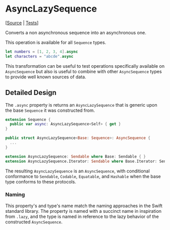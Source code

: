 # AsyncLazySequence

[[Source](https://github.com/apple/swift-async-algorithms/blob/main/Sources/AsyncAlgorithms/AsyncLazySequence.swift) | 
[Tests](https://github.com/apple/swift-async-algorithms/blob/main/Tests/AsyncAlgorithmsTests/TestLazy.swift)]

Converts a non asynchronous sequence into an asynchronous one. 

This operation is available for all `Sequence` types. 

```swift
let numbers = [1, 2, 3, 4].async
let characters = "abcde".async
```

This transformation can be useful to test operations specifically available on `AsyncSequence` but also is useful 
to combine with other `AsyncSequence` types to provide well known sources of data. 

## Detailed Design

The `.async` property is returns an `AsyncLazySequence` that is generic upon the base `Sequence` it was constructed from.

```swift
extension Sequence {
  public var async: AsyncLazySequence<Self> { get }
}

public struct AsyncLazySequence<Base: Sequence>: AsyncSequence {
  ...
}

extension AsyncLazySequence: Sendable where Base: Sendable { }
extension AsyncLazySequence.Iterator: Sendable where Base.Iterator: Sendable { }
```

The resulting `AsyncLazySequence` is an `AsyncSequence`, with conditional conformance to `Sendable`, `Codable`, `Equatable`, 
and `Hashable` when the base type conforms to these protocols.


### Naming

This property's and type's name match the naming approaches in the Swift standard library. The property is named with a 
succinct name in inspiration from `.lazy`, and the type is named in reference to the lazy behavior of the constructed 
`AsyncSequence`. 
